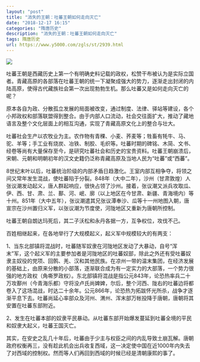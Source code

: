 ```yaml
---
layout: "post"
title: "消失的王朝：吐蕃王朝如何走向灭亡"
date: "2018-12-17 16:15"
categories: "隋唐历史"
description: "消失的王朝：吐蕃王朝如何走向灭亡"
tags: 隋唐历史
url: https://www.y5000.com/zgls/st/2939.html
---
```






![](https://img.y5000.com/uploads/allimg/160721/4-160H121133c20.jpg)

吐蕃王朝是西藏历史上第一个有明确史料记载的政权，松赞干布被认为是实际立国者。青藏高原的各部落在吐蕃王朝的统一下凝聚成强大的势力，逐渐走出封闭的内陆高原，使得古代藏族社会第一次出现勃勃生机。那么吐蕃又是如何走向灭亡的呢？

原本各自为政、分散孤立发展的局面被改变，通过制度、法律、驿站等建设，各个小邦政权和部落联盟得到整合。由于内部人口流动，社会交往面扩大，推动了藏地语言及整个文化层面上的相互沟通，实现了青藏高原文化上的整合与壮大。

吐蕃社会生产以农牧业为主。农作物有青稞、小麦、荞麦等；牲畜有牦牛、马、驼、羊等；手工业有烧炭、冶铁、制胶、毛织等。吐蕃时期的碑铭、木简、文书、经卷等尚有大量保存至今，是研究吐蕃社会和历史的宝贵资料。吐蕃王朝崩溃后，宋朝、元朝和明朝初年的汉文史籍仍泛称青藏高原及当地人民为“吐蕃”或“西蕃”。

8世纪末叶以后，吐蕃统治阶级的内部矛盾日趋激化。王室内部互相争夺，将领之间又常年发生混战，使吐蕃陷于分裂。848年（大中二年），沙州（甘肃敦煌）人张议潮发动起义，唐人群起响应，很快占领了沙州。接着，张议潮又派兵攻取瓜、伊、西、甘、肃、兰、鄯、河、岷、廓（以上地区在今甘肃、新疆、青海境内）等十州。851年（大中五年），张议潮遣其兄张议潭奉沙、瓜等十一州地图入朝，唐宣宗在沙州置归义军，以张议潮为节度使，河陇地区又重新为唐朝所控制。

吐蕃王朝自朗达玛死后，其二子沃松和永丹各据一方，互争权位，攻伐不己。

百姓相继起来，在各地举行了大规模起义，起义军中规模较大的有两支：

1、当东北部镇将混战时，吐蕃随军奴隶在河陇地区发动了大暴动，自号“浑末”军，这个起义军的主要参加者是河陇地区的吐蕃奴部，除此之外还有受吐蕃奴隶主奴役的党项、回鹘、羌、汉和其他民族。在凉州一带的温末集团，在经济发展的基础上，由原来分散的小部落，逐渐联合成为有一定实力的大部落，一个势力很强的地方政权（角嘶罗政权）。东北部镇将混战是指公元843年，论恐热率兵二十万攻鄯州（今青海乐都）守将没卢氏尚婢婢，尔后，整个河西、陇右的吐蕃边将都卷入了这场混战，时达二十余年。公元866年，论恐热为拓跋怀光所杀，战争才逐渐平息下去。吐蕃尚延心率部众及河州、渭州、浑末部万帐投降于唐朝，唐朝将其安置在吐蕃东部附近。

2、发生在吐蕃本部的奴隶平民暴动。从吐蕃东部开始爆发蔓延到吐蕃全境的平民和奴隶大起义，吐蕃王国灭亡。

其实，在安史之乱几十年后，吐蕃由于少主与权臣之间的内乱导致土崩瓦解。唐朝政府权衡再三，没有趁此机会出兵收复西域，这一决定使中国在近1000年内失去了对西域的控制权。然而等人们再回到西域的时候已经是清朝康熙的事了。
